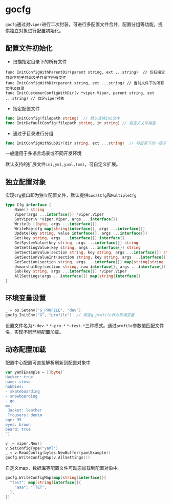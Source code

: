 # gocfg

`gocfg`通过对`viper`进行二次封装，可进行多配置文件合并，配置分组等功能，提供独立对象进行配置初始化。

## 配置文件初始化

- 扫描指定目录下的所有文件

```golang
func InitConfigWithParentDir(parent string, ext ...string)  // 仅扫描父目录下的子目录及子目录下所有文件
func InitConfigWithDir(parent string, ext ...string) // 当前文件下的所有文件及目录
func InitCustomerConfigWithDir(v *viper.Viper, parent string, ext ...string) // 自定viper对象
```

- 指定配置文件

```go
func InitConfig(filepath string)  // 默认支持ini文件
func InitDefaultConfig(filepath string, in string) // 自定义文件类型
```

- 通过子目录进行分组

```go
func InitConfigWithSubDir(dir string, ext ...string)  // 将目录下的一级子目录作为分组key，生成多个配置文件
```

一般适用于多语言场景或不同开发环境

默认支持的扩展文件`ini,yml,yaml,toml`，可自定义扩展。

## 独立配置对象

实现`Cfg`接口即为独立配置文件，默认提供`LocalCfg`和`MultipleCfg`

```go
type Cfg interface {
	Name() string
	Viper(args ...interface{}) *viper.Viper
	SetViper(v *viper.Viper, args ...interface{})
	Write(b []byte, args ...interface{})
	WriteMap(cfg map[string]interface{}, args ...interface{})
	Update(key string, value interface{}, args ...interface{})
	Get(key string, args ...interface{}) interface{}
	GetSystemValue(key string, args ...interface{}) string
	GetSettingValue(key string, args ...interface{}) string
	GetSectionValue(section string, key string, args ...interface{}) string
	GetSectionValueInt(section string, key string, args ...interface{}) int
	GetSection(section string, args ...interface{}) map[string]string
	UnmarshalKey(section string, raw interface{}, args ...interface{}) error
	Sub(key string, args ...interface{}) *viper.Viper
	AllSettings(args ...interface{}) map[string]interface{}
}
```



## 环境变量设置

```go
_ = os.Setenv("G_PROFILE", "dev") 
gocfg.InitEnv("G", "profile")  // 绑定g_profile作为环境变量
```

设置文件名为`*-dev.*` `*-pro.*` `*-test.*`三种模式。通过`profile`参数值匹配文件名，实现不同环境配置加载。

## 动态配置加载

配置中心配置可直接解析刷新到配置对象中

```go
var yamlExample = []byte(`
Hacker: true
name: steve
hobbies:
- skateboarding
- snowboarding
- go
mm:
 Jacket: leather
 Trousers: denim
age: 35
eyes: brown
beard: true
`)

v := viper.New()
v.SetConfigType("yaml")
_ = v.ReadConfig(bytes.NewBuffer(yamlExample))
gocfg.WriteConfigMap(v.AllSettings())
```

自定义map，数据库等配置文件可动态加载到配置对象中。

```go
gocfg.WriteConfigMap(map[string]interface{}{
  "test": map[string]interface{}{
    "aaa": "TTET",
  },
})
```

